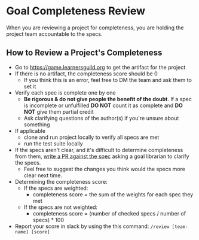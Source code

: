 # Goal Completeness Review

When you are reviewing a project for completeness, you are holding the project team accountable to the specs.

## How to Review a Project's Completeness


- Go to https://game.learnersguild.org to get the artifact for the project
- If there is no artifact, the completeness score should be 0
  - If you think this is an error, feel free to DM the team and ask them to set it
- Verify each spec is complete one by one
  - __Be rigorous & do not give people the benefit of the doubt__. If a spec is incomplete or unfulfilled __DO NOT__ count it as complete and __DO NOT__ give them partial credit
  - Ask clarifying questions of the author(s) if you're unsure about something
- If applicable
  - clone and run project locally to verify all specs are met
  - run the test suite locally
- If the specs aren't clear, and it's difficult to determine completeness from them, [write a PR against the spec](/Learning_Guide/Goals/Improvement.md) asking a goal librarian to clarify the specs.
  - Feel free to suggest the changes you think would the specs more clear next time.
- Determining the completeness score:
  - If the specs are weighted:
    - completeness score = the sum of the weights for each spec they met
  - If the specs are not weighted:
    - completeness score = (number of checked specs / number of specs) * 100
- Report your score in slack by using the this command: `/review [team-name] [score]`
